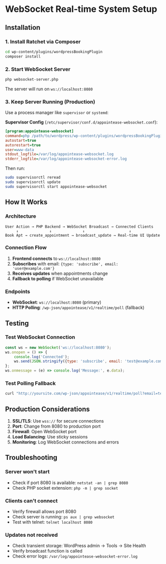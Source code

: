 # WebSocket Real-time System Setup

## Installation

### 1. Install Ratchet via Composer

```bash
cd wp-content/plugins/wordpressBookingPlugin
composer install
```

### 2. Start WebSocket Server

```bash
php websocket-server.php
```

The server will run on `ws://localhost:8080`

### 3. Keep Server Running (Production)

Use a process manager like `supervisor` or `systemd`:

**Supervisor Config** (`/etc/supervisor/conf.d/appointease-websocket.conf`):
```ini
[program:appointease-websocket]
command=php /path/to/wordpress/wp-content/plugins/wordpressBookingPlugin/websocket-server.php
autostart=true
autorestart=true
user=www-data
stdout_logfile=/var/log/appointease-websocket.log
stderr_logfile=/var/log/appointease-websocket-error.log
```

Then run:
```bash
sudo supervisorctl reread
sudo supervisorctl update
sudo supervisorctl start appointease-websocket
```

## How It Works

### Architecture

```
User Action → PHP Backend → WebSocket Broadcast → Connected Clients
     ↓              ↓              ↓                    ↓
Book Apt → create_appointment → broadcast_update → Real-time UI Update
```

### Connection Flow

1. **Frontend connects** to `ws://localhost:8080`
2. **Subscribes** with email: `{type: 'subscribe', email: 'user@example.com'}`
3. **Receives updates** when appointments change
4. **Fallback to polling** if WebSocket unavailable

### Endpoints

- **WebSocket**: `ws://localhost:8080` (primary)
- **HTTP Polling**: `/wp-json/appointease/v1/realtime/poll` (fallback)

## Testing

### Test WebSocket Connection

```javascript
const ws = new WebSocket('ws://localhost:8080');
ws.onopen = () => {
    console.log('Connected');
    ws.send(JSON.stringify({type: 'subscribe', email: 'test@example.com'}));
};
ws.onmessage = (e) => console.log('Message:', e.data);
```

### Test Polling Fallback

```bash
curl "http://yoursite.com/wp-json/appointease/v1/realtime/poll?email=test@example.com&last_update=0"
```

## Production Considerations

1. **SSL/TLS**: Use `wss://` for secure connections
2. **Port**: Change from 8080 to production port
3. **Firewall**: Open WebSocket port
4. **Load Balancing**: Use sticky sessions
5. **Monitoring**: Log WebSocket connections and errors

## Troubleshooting

### Server won't start
- Check if port 8080 is available: `netstat -an | grep 8080`
- Check PHP socket extension: `php -m | grep socket`

### Clients can't connect
- Verify firewall allows port 8080
- Check server is running: `ps aux | grep websocket`
- Test with telnet: `telnet localhost 8080`

### Updates not received
- Check transient storage: WordPress admin → Tools → Site Health
- Verify broadcast function is called
- Check error logs: `/var/log/appointease-websocket-error.log`

